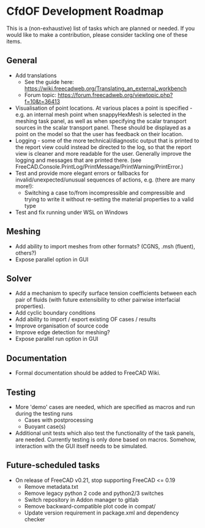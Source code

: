 # CfdOF Development Roadmap

This is a (non-exhaustive) list of tasks which are planned or needed. If you would like to make a contribution,
please consider tackling one of these items.

## General

* Add translations
    * See the guide here: https://wiki.freecadweb.org/Translating_an_external_workbench
    * Forum topic: https://forum.freecadweb.org/viewtopic.php?f=10&t=36413
* Visualisation of point locations. At various places a point is specified - e.g. an internal 
mesh point when snappyHexMesh is selected in the meshing task panel, as well as
when specifying the scalar transport sources in the scalar transport panel. These should be 
displayed as a point on the model so that the user has feedback on their location. 
* Logging - some of the more technical/diagnostic output that is printed to the report view 
could instead be directed to the log, so that the report view is cleaner and more readable 
for the user. Generally improve the logging and messages that are printed there.
(see FreeCAD.Console.PrintLog/PrintMessage/PrintWarning/PrintError.)
* Test and provide more elegant errors or fallbacks for invalid/unexpected/unusual sequences of actions,
e.g. (there are many more!):
    * Switching a case to/from incompressible and compressible and trying to write it without
    re-setting the material properties to a valid type
* Test and fix running under WSL on Windows
  
## Meshing
* Add ability to import meshes from other formats? (CGNS, .msh (fluent), others?)
* Expose parallel option in GUI

## Solver
* Add a mechanism to specify surface tension coefficients between each pair of fluids
  (with future extensibility to other pairwise interfacial properties).
* Add cyclic boundary conditions
* Add ability to import / export existing OF cases / results
* Improve organisation of source code
* Improve edge detection for meshing?
* Expose parallel run option in GUI

## Documentation
* Formal documentation should be added to FreeCAD Wiki.

## Testing
* More 'demo' cases are needed, which are specified as macros and run during the testing runs
  * Cases with postprocessing
  * Buoyant case(s)
* Additional unit tests which also test the functionality of the task panels, are needed. Currently testing is only
  done based on macros. Somehow, interaction with the GUI itself needs to be simulated.

## Future-scheduled tasks
* On release of FreeCAD v0.21, stop supporting FreeCAD <= 0.19
    * Remove metadata.txt
    * Remove legacy python 2 code and python2/3 switches
    * Switch repository in Addon manager to gitlab
    * Remove backward-compatible plot code in compat/
    * Update version requirement in package.xml and dependency checker
